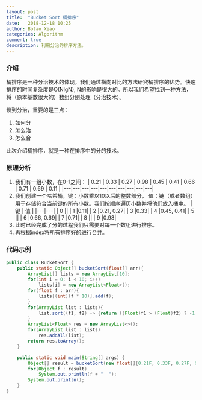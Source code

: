 ```yaml
---
layout: post
title:  "Bucket Sort 桶排序"
date:   2018-12-18 10:25
author: Botao Xiao
categories: Algorithm
comment: true
description: 利用分治的排序方法。
---
```

### 介绍
桶排序是一种分治技术的体现，我们通过横向对比的方法研究桶排序的优势。快速排序的时间复杂度是O(NlgN), N的影响是很大的。所以我们希望找到一种方法，将（原本基数很大的）数组分别处理（分治技术）。

谈到分治，重要的是三点：
1. 如何分
2. 怎么治
3. 怎么合

此次介绍桶排序，就是一种在排序中的分的技术。

### 原理分析
1. 我们有一组小数，在0-1之间：
    | 0.21 | 0.33 |  0.27 | 0.98 | 0.45 | 0.41 | 0.66 | 0.71 | 0.69 | 0.11 |
    |---|---|---|---|---|---|---|---|---|---|
2. 我们创建一个哈希桶，键：小数乘以10以后的整数部分， 值：链（或者数组）用于存储符合当前键的所有小数。我们按顺序遍历小数并将他们放入桶中。
    | 键 | 值 |
    |---|---|
    | 0 ||
    | 1 |0.11|
    | 2 |0.21, 0.27|
    | 3 |0.33|
    | 4 |0.45, 0.41|
    | 5 ||
    | 6 |0.66, 0.69|
    | 7 |0.71|
    | 8 ||
    | 9 |0.98|
3. 此时已经完成了分的过程我们只需要对每一个数组进行排序。
4. 再根据index将所有排序好的进行合并。

### 代码示例
```Java
public class BucketSort {
    public static Object[] bucketSort(float[] arr){
        ArrayList[] lists = new ArrayList[10];
        for(int i = 0; i < 10; i++)
            lists[i] = new ArrayList<Float>();
        for(float f : arr){
            lists[(int)(f * 10)].add(f);
        }
        for(ArrayList list : lists){
            list.sort((f1, f2) -> {return ((Float)f1 > (Float)f2) ? -1: 1;} );
        }
        ArrayList<Float> res = new ArrayList<>();
        for(ArrayList list : lists)
            res.addAll(list);
        return res.toArray();
    }

    public static void main(String[] args) {
        Object[] result = bucketSort(new float[]{0.21F, 0.33F, 0.27F, 0.98F,  0.45F, 0.41F, 0.66F, 0.71F, 0.69F, 0.11F});
        for(Object f : result)
            System.out.println(f + "  ");
        System.out.println();
    }
}
```
    
